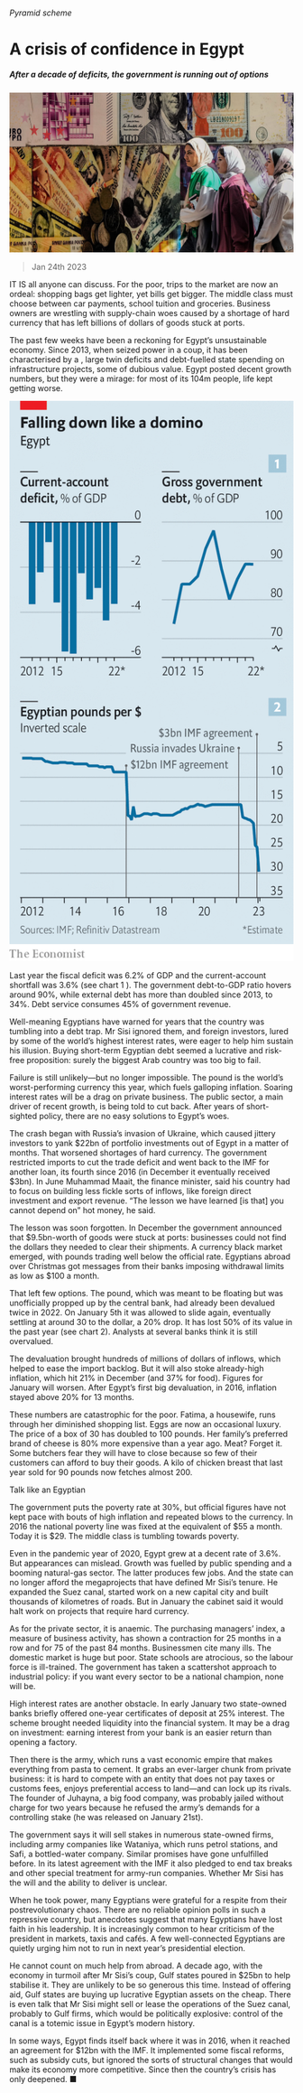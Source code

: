 ###### Pyramid scheme

# A crisis of confidence in Egypt 

##### After a decade of deficits, the government is running out of options 

![image](images/20230128_MAP502.jpg) 

> Jan 24th 2023 

IT IS all anyone can discuss. For the poor, trips to the market are now an ordeal: shopping bags get lighter, yet bills get bigger. The middle class must choose between car payments, school tuition and groceries. Business owners are wrestling with supply-chain woes caused by a shortage of hard currency that has left billions of dollars of goods stuck at ports.

The past few weeks have been a reckoning for Egypt’s unsustainable economy. Since 2013, when  seized power in a coup, it has been characterised by a , large twin deficits and debt-fuelled state spending on infrastructure projects, some of dubious value. Egypt posted decent growth numbers, but they were a mirage: for most of its 104m people, life kept getting worse.

![image](images/20230128_MAC494.png) 


Last year the fiscal deficit was 6.2% of GDP and the current-account shortfall was 3.6% (see chart 1 ). The government debt-to-GDP ratio hovers around 90%, while external debt has more than doubled since 2013, to 34%. Debt service consumes 45% of government revenue. 

Well-meaning Egyptians have warned for years that the country was tumbling into a debt trap. Mr Sisi ignored them, and foreign investors, lured by some of the world’s highest interest rates, were eager to help him sustain his illusion. Buying short-term Egyptian debt seemed a lucrative and risk-free proposition: surely the biggest Arab country was too big to fail.

Failure is still unlikely—but no longer impossible. The pound is the world’s worst-performing currency this year, which fuels galloping inflation. Soaring interest rates will be a drag on private business. The public sector, a main driver of recent growth, is being told to cut back. After years of short-sighted policy, there are no easy solutions to Egypt’s woes.

The crash began with Russia’s invasion of Ukraine, which caused jittery investors to yank $22bn of portfolio investments out of Egypt in a matter of months. That worsened shortages of hard currency. The government restricted imports to cut the trade deficit and went back to the IMF for another loan, its fourth since 2016 (in December it eventually received $3bn). In June Muhammad Maait, the finance minister, said his country had to focus on building less fickle sorts of inflows, like foreign direct investment and export revenue. “The lesson we have learned [is that] you cannot depend on” hot money, he said.

The lesson was soon forgotten. In December the government announced that $9.5bn-worth of goods were stuck at ports: businesses could not find the dollars they needed to clear their shipments. A currency black market emerged, with pounds trading well below the official rate. Egyptians abroad over Christmas got messages from their banks imposing withdrawal limits as low as $100 a month.

That left few options. The pound, which was meant to be floating but was unofficially propped up by the central bank, had already been devalued twice in 2022. On January 5th it was allowed to slide again, eventually settling at around 30 to the dollar, a 20% drop. It has lost 50% of its value in the past year (see chart 2). Analysts at several banks think it is still overvalued.

The devaluation brought hundreds of millions of dollars of inflows, which helped to ease the import backlog. But it will also stoke already-high inflation, which hit 21% in December (and 37% for food). Figures for January will worsen. After Egypt’s first big devaluation, in 2016, inflation stayed above 20% for 13 months.

These numbers are catastrophic for the poor. Fatima, a housewife, runs through her diminished shopping list. Eggs are now an occasional luxury. The price of a box of 30 has doubled to 100 pounds. Her family’s preferred brand of cheese is 80% more expensive than a year ago. Meat? Forget it. Some butchers fear they will have to close because so few of their customers can afford to buy their goods. A kilo of chicken breast that last year sold for 90 pounds now fetches almost 200.

Talk like an Egyptian

The government puts the poverty rate at 30%, but official figures have not kept pace with bouts of high inflation and repeated blows to the currency. In 2016 the national poverty line was fixed at the equivalent of $55 a month. Today it is $29. The middle class is tumbling towards poverty.

Even in the pandemic year of 2020, Egypt grew at a decent rate of 3.6%. But appearances can mislead. Growth was fuelled by public spending and a booming natural-gas sector. The latter produces few jobs. And the state can no longer afford the megaprojects that have defined Mr Sisi’s tenure. He expanded the Suez canal, started work on a new capital city and built thousands of kilometres of roads. But in January the cabinet said it would halt work on projects that require hard currency. 

As for the private sector, it is anaemic. The purchasing managers’ index, a measure of business activity, has shown a contraction for 25 months in a row and for 75 of the past 84 months. Businessmen cite many ills. The domestic market is huge but poor. State schools are atrocious, so the labour force is ill-trained. The government has taken a scattershot approach to industrial policy: if you want every sector to be a national champion, none will be.

High interest rates are another obstacle. In early January two state-owned banks briefly offered one-year certificates of deposit at 25% interest. The scheme brought needed liquidity into the financial system. It may be a drag on investment: earning interest from your bank is an easier return than opening a factory.

Then there is the army, which runs a vast economic empire that makes everything from pasta to cement. It grabs an ever-larger chunk from private business: it is hard to compete with an entity that does not pay taxes or customs fees, enjoys preferential access to land—and can lock up its rivals. The founder of Juhayna, a big food company, was probably jailed without charge for two years because he refused the army’s demands for a controlling stake (he was released on January 21st).

The government says it will sell stakes in numerous state-owned firms, including army companies like Wataniya, which runs petrol stations, and Safi, a bottled-water company. Similar promises have gone unfulfilled before. In its latest agreement with the IMF it also pledged to end tax breaks and other special treatment for army-run companies. Whether Mr Sisi has the will and the ability to deliver is unclear.

When he took power, many Egyptians were grateful for a respite from their postrevolutionary chaos. There are no reliable opinion polls in such a repressive country, but anecdotes suggest that many Egyptians have lost faith in his leadership. It is increasingly common to hear criticism of the president in markets, taxis and cafés. A few well-connected Egyptians are quietly urging him not to run in next year’s presidential election.

He cannot count on much help from abroad. A decade ago, with the economy in turmoil after Mr Sisi’s coup, Gulf states poured in $25bn to help stabilise it. They are unlikely to be so generous this time. Instead of offering aid, Gulf states are buying up lucrative Egyptian assets on the cheap. There is even talk that Mr Sisi might sell or lease the operations of the Suez canal, probably to Gulf firms, which would be politically explosive: control of the canal is a totemic issue in Egypt’s modern history.

In some ways, Egypt finds itself back where it was in 2016, when it reached an agreement for $12bn with the IMF. It implemented some fiscal reforms, such as subsidy cuts, but ignored the sorts of structural changes that would make its economy more competitive. Since then the country’s crisis has only deepened. ■

